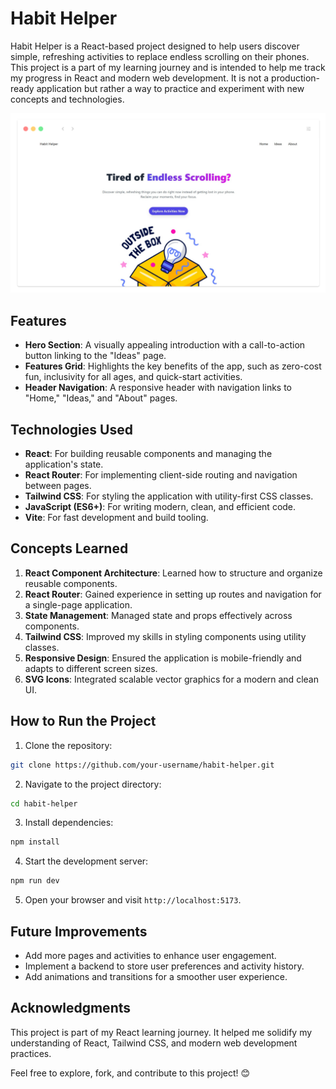 # Habit Helper

Habit Helper is a React-based project designed to help users discover simple, refreshing activities to replace endless scrolling on their phones. This project is a part of my learning journey and is intended to help me track my progress in React and modern web development. It is not a production-ready application but rather a way to practice and experiment with new concepts and technologies.

![Habit Helper](public/habit-helper.png)

## Features

- **Hero Section**: A visually appealing introduction with a call-to-action button linking to the "Ideas" page.
- **Features Grid**: Highlights the key benefits of the app, such as zero-cost fun, inclusivity for all ages, and quick-start activities.
- **Header Navigation**: A responsive header with navigation links to "Home," "Ideas," and "About" pages.

## Technologies Used

- **React**: For building reusable components and managing the application's state.
- **React Router**: For implementing client-side routing and navigation between pages.
- **Tailwind CSS**: For styling the application with utility-first CSS classes.
- **JavaScript (ES6+)**: For writing modern, clean, and efficient code.
- **Vite**: For fast development and build tooling.

## Concepts Learned

1. **React Component Architecture**: Learned how to structure and organize reusable components.
2. **React Router**: Gained experience in setting up routes and navigation for a single-page application.
3. **State Management**: Managed state and props effectively across components.
4. **Tailwind CSS**: Improved my skills in styling components using utility classes.
5. **Responsive Design**: Ensured the application is mobile-friendly and adapts to different screen sizes.
6. **SVG Icons**: Integrated scalable vector graphics for a modern and clean UI.

## How to Run the Project

1. Clone the repository:
  ```bash
  git clone https://github.com/your-username/habit-helper.git
  ```
2. Navigate to the project directory:
  ```bash
  cd habit-helper
  ```
3. Install dependencies:
  ```bash
  npm install
  ```
4. Start the development server:
  ```bash
  npm run dev
  ```
5. Open your browser and visit `http://localhost:5173`.

## Future Improvements

- Add more pages and activities to enhance user engagement.
- Implement a backend to store user preferences and activity history.
- Add animations and transitions for a smoother user experience.

## Acknowledgments

This project is part of my React learning journey. It helped me solidify my understanding of React, Tailwind CSS, and modern web development practices.

Feel free to explore, fork, and contribute to this project! 😊  